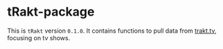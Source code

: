 tRakt-package
=============

This is `tRakt` version `0.1.0`.
It contains functions to pull data from [trakt.tv](http://trakt.tv/), focusing on tv shows.
